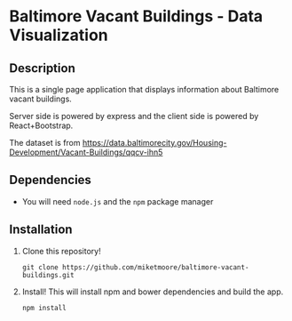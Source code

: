 # Baltimore Vacant Buildings - Data Visualization

## Description

This is a single page application that displays information about Baltimore vacant buildings.

Server side is powered by express and the client side is powered by React+Bootstrap.

The dataset is from https://data.baltimorecity.gov/Housing-Development/Vacant-Buildings/qqcv-ihn5

## Dependencies

- You will need `node.js` and the `npm` package manager

## Installation

1. Clone this repository!

    ```
    git clone https://github.com/miketmoore/baltimore-vacant-buildings.git
    ```

2. Install! This will install npm and bower dependencies and build the app.

    ```
    npm install
    ```
